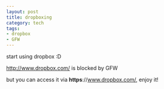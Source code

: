 ```yaml
--- 
layout: post
title: dropboxing
category: tech
tags: 
- dropbox
- GFW
---
```

start using dropbox :D

<http://www.dropbox.com/> is blocked by GFW

but you can access it via **https**://www.dropbox.com/, enjoy it!
